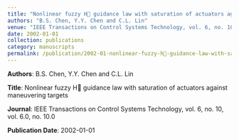 ```yaml
---
title: "Nonlinear fuzzy H guidance law with saturation of actuators against maneuvering targets"
authors: "B.S. Chen, Y.Y. Chen and C.L. Lin"
venue: "IEEE Transactions on Control Systems Technology, vol. 6, no. 10, vol. 6.0, no. 10.0"
date: 2002-01-01
collection: publications
category: manuscripts
permalink: /publication/2002-01-nonlinear-fuzzy-h-guidance-law-with-saturation-of-actuators-against-maneuvering-targets
---
```


**Authors**: B.S. Chen, Y.Y. Chen and C.L. Lin

**Title**: Nonlinear fuzzy H guidance law with saturation of actuators against maneuvering targets

**Journal**: IEEE Transactions on Control Systems Technology, vol. 6, no. 10, vol. 6.0, no. 10.0

**Publication Date**: 2002-01-01
